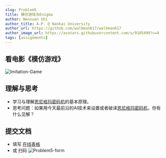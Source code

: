 ```yaml
---
slug: Problem5
title: 模仿游戏与Enigma
author: Wenxuan Shi
author_title: A.P. @ Nankai University
author_url: https://github.com/walkman617/walkman617
author_image_url: https://avatars.githubusercontent.com/u/9105499?v=4
tags: [assignments]
---
```


## 看电影《模仿游戏》
![Imitation-Game](/img/tutorial/theImitationGame.jpeg)  

## 理解与思考
- 学习与理解[恩尼格玛密码机](https://baike.baidu.com/item/%E6%81%A9%E5%B0%BC%E6%A0%BC%E7%8E%9B%E5%AF%86%E7%A0%81%E6%9C%BA/5691350)的基本原理。
- 思考问题：如果用今天最前沿的AI技术来设置或者破译[恩尼格玛密码机](https://baike.baidu.com/item/%E6%81%A9%E5%B0%BC%E6%A0%BC%E7%8E%9B%E5%AF%86%E7%A0%81%E6%9C%BA/5691350)，你有什么见解？

## 提交文档
- 填写 [在线表格](https://docs.qq.com/form/page/DYkRwUld4RExpTG1u) 
- 或 扫码
![Problem5-form](/img/tutorial/Problem5-form.png) 


